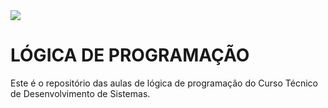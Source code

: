<img src="https://encrypted-tbn0.gstatic.com/images?q=tbn:ANd9GcTjhFJnJJF6UxyQDQX2jv3ihsaV3sW74jhMlZju-toZzQ&s">

# LÓGICA DE PROGRAMAÇÃO
Este é o repositório das aulas de lógica de programação do Curso Técnico de Desenvolvimento de Sistemas.

